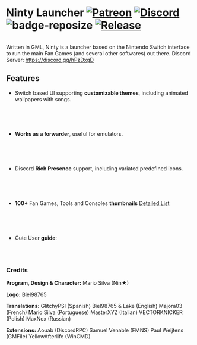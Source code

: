 ﻿# Ninty Launcher [![Patreon][badge-patreon]][link-patreon] [![Discord][badge-discord]][link-discord] ![badge-reposize] [![Release][badge-release]][link-release]

[badge-patreon]: https://img.shields.io/endpoint.svg?url=https%3A%2F%2Fshieldsio-patreon.herokuapp.com%2FNingamer&label=Patreon&logoColor=white&style=flat-square
[badge-discord]: https://img.shields.io/discord/574569573458771968?color=7289da&label=Discord%20Server&logo=discord&logoColor=white&style=flat-square
[badge-reposize]: https://img.shields.io/github/repo-size/MarioSilvaGH/Ninty-Launcher?color=black&label=Repo%20Size&logo=github&logoColor=white&style=flat-square
[badge-release]: https://img.shields.io/github/v/release/MarioSilvaGH/Ninty-Launcher?color=499678&include_prereleases&label=Latest%20Release&logoColor=white&style=flat-square

[link-patreon]: https://www.patreon.com/ningamer
[link-discord]: https://discord.gg/wZGW8DZ
[link-release]: https://github.com/MarioSilvaGH/Ninty-Launcher/releases

<div align="center">
    <p><img src="https://i.imgur.com/io4WSgH.png" alt="" /></p>
</div>

Written in GML, Ninty is a launcher based on the Nintendo Switch interface to run the main Fan Games (and several other softwares) out there.
Discord Server: https://discord.gg/hPzDxgD

## Features
- Switch based UI supporting **customizable themes**, including animated wallpapers with songs.
<div align="center">
    <p><img src="https://github.com/MarioSilvaGH/Ninty-Launcher/raw/master/assets/demo_themes.gif" alt="" /></p>
</div><br/><br/>

- **Works as a forwarder**, useful for emulators.
<div align="center">
    <p><img src="https://github.com/MarioSilvaGH/Ninty-Launcher/raw/master/assets/demo_forwarder.png" alt="" /></p>
</div><br/><br/>

- Discord **Rich Presence** support, including variated predefined icons.
<div align="center">
    <p><img src="https://github.com/MarioSilvaGH/Ninty-Launcher/raw/master/assets/demo_richpresence.png" alt="" /></p>
</div><br/><br/>

- **100+** Fan Games, Tools and Consoles **thumbnails** [Detailed List](https://drive.google.com/open?id=1De2fetYIGIpMm-Ki0c9DQCAV4i93UTLO)
<div align="center">
    <p><img src="https://github.com/MarioSilvaGH/Ninty-Launcher/raw/master/assets/demo_thumbnails.png" alt="" /></p>
</div><br/><br/>

- ~~Cute~~ User **guide**:
<div align="center">
    <p><img src="https://github.com/MarioSilvaGH/Ninty-Launcher/raw/master/assets/demo_guide.png" alt="" /></p>
</div><br/>

### Credits

**Program, Design & Character:**
Mario Silva (Nin★)

**Logo:**
Biel98765

**Translations:**
GlitchyPSI (Spanish)
Biel98765 & Lake (English)
Majora03 (French)
Mario Silva (Portuguese)
MasterXYZ (Italian)
VECTORKNICKER (Polish)
MaxNox (Russian)

**Extensions:**
Aouab (DiscordRPC)
Samuel Venable (FMNS)
Paul Weijtens (GMFile)
YellowAfterlife (WinCMD)
